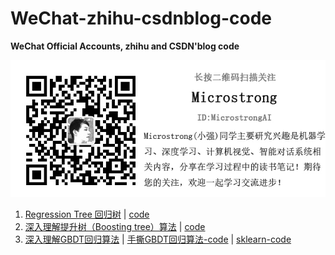 # WeChat-zhihu-csdnblog-code
**WeChat Official Accounts, zhihu and CSDN'blog code**

![Microstrong微信公众号](./Microstrong_1027.jpg)

1. [Regression Tree 回归树](https://mp.weixin.qq.com/s/HWvlxtnvXE9-Z9VNWDGOgg) | [code](./Decision%20Tree/lihang_5.2)
1. [深入理解提升树（Boosting tree）算法](https://mp.weixin.qq.com/s/UepQi5Qezdi27MvbUSyLCA) | [code](./Ensemble%20Learning/Regression_BoostingDecisionTree.py)
1. [深入理解GBDT回归算法](https://mp.weixin.qq.com/s/adMMz8u29OnvqelgZuXWjg) | [手撕GBDT回归算法-code](https://github.com/Microstrong0305/WeChat-zhihu-csdnblog-code/tree/master/Ensemble%20Learning/GBDT_Regression) | [sklearn-code](https://github.com/Microstrong0305/WeChat-zhihu-csdnblog-code/tree/master/Ensemble%20Learning/GBDT_Regression_sklearn)
